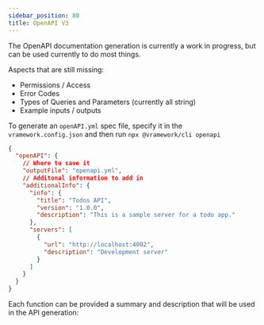 ```yaml
---
sidebar_position: 80
title: OpenAPI V3
---
```


The OpenAPI documentation generation is currently a work in progress, but can be used currently to do most things.

Aspects that are still missing:
  - Permissions / Access
  - Error Codes
  - Types of Queries and Parameters (currently all string)
  - Example inputs / outputs

To generate an `openAPI.yml` spec file, specify it in the `vramework.config.json` and then run `npx @vramework/cli openapi`

```json title="Vramework config for openAPI in vramework.config.json"
{
  "openAPI": {
    // Where to save it
    "outputFile": "openapi.yml",
    // Additonal information to add in
    "additionalInfo": {
      "info": {
        "title": "Todos API",
        "version": "1.0.0",
        "description": "This is a sample server for a todo app."
      },
      "servers": [
        {
          "url": "http://localhost:4002",
          "description": "Development server"
        }
      ]
    }
  }
}
```

Each function can be provided a summary and description that will be used in the API generation:

```
```
